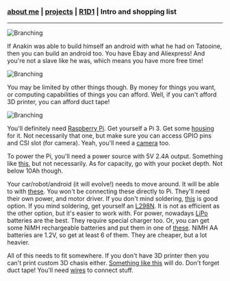 ### [about me](https://abradaric.me)   |   [projects](https://abradaric.me/projects) | [R1D1](https://abradaric.me/r1d1)   |   Intro and shopping list
* * *
![Branching](https://i.imgur.com/7kfFT6e.png)

If Anakin was able to build himself an android with what he had on Tatooine, then you can build an android too. You have Ebay and Aliexpress! And you're not a slave like he was, which means you have more free time!


![Branching](https://i.imgur.com/N64HE4l.png)

You may be limited by other things though. By money for things you want, or computing capabilities of things you can afford. Well, if you can't afford 3D printer, you can afford duct tape!


<!--![Branching](https://i.imgur.com/KKG32u8.png)-->
![Branching](https://media3.giphy.com/media/ND6xkVPaj8tHO/giphy.gif?cid=3640f6095bc60f894976334f4988cc57)


You'll definitely need [Raspberry Pi](https://www.raspberrypi.org/products/). Get yourself a Pi 3. Get some [housing](https://amzn.to/2Adzo7S) for it. Not necessarily that one, but make sure you can access GPIO pins and CSI slot (for camera). Yeah, you'll need a [camera](https://www.raspberrypi.org/products/camera-module-v2/) too.

To power the Pi, you'll need a power source with 5V 2.4A output. Something like [this](https://bit.ly/2yI0cLD), but not necessarily. As for capacity, go with your pocket depth. Not below 10Ah though.

Your car/robot/android (it will evolve!) needs to move around. It will be able to with [these](https://bit.ly/2QTSllA). You won't be connecting these directly to Pi. They'll need their own power, and motor driver. If you don't mind soldering, [this](https://ebay.to/2pVbNDh) is good option. If you mind soldering, get yourself an [L298N](https://ebay.to/2NKH05v). It is not as efficient as the other option, but it's easier to work with. For power, nowadays [LiPo](https://hobbyking.com/en_us/graphene-2200mah-3s-45c-w-xt60.html) batteries are the best. They require special charger too. Or, you can get some NiMH rechargeable batteries and put them in one of [these](https://ebay.to/2pWM799). NiMH AA batteries are 1.2V, so get at least 6 of them. They are cheaper, but a lot heavier.

All of this needs to fit somewhere. If you don't have 3D printer then you can't print custom 3D chasis either. [Something like this](https://bit.ly/2Adqszo) will do. Don't forget duct tape! You'll need [wires](https://ebay.to/2RPpYGy) to connect stuff.
